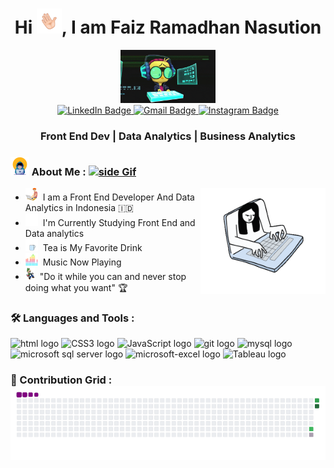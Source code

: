 <div id="header" align="center">
  <!--<img src="https://media.giphy.com/media/M9gbBd9nbDrOTu1Mqx/giphy.gif" width="100"/>-->
  <h1 style="text-decoration: none;">Hi <img src="https://github.com/faizramadhan0202/faizramadhan0202/blob/main/Assets/hand_1.gif" width="40px">, I am Faiz Ramadhan Nasution</h1>
  <img src="https://github.com/faizramadhan0202/faizramadhan0202/blob/main/Assets/Developer6.gif" width="30%">

  <div id="badges">
    <!--<img src="https://img.shields.io/badge/YouTube-red?style=for-the-badge&logo=youtube&logoColor=white" alt="Youtube Badge"/>-->
    <a href="https://www.linkedin.com/in/faiz-ramadhan-nasution/">
      <img src="https://img.shields.io/badge/LinkedIn-blue?style=for-the-badge&logo=linkedin&logoColor=white" alt="LinkedIn Badge"/>
    </a>
    <a href="mailto:faizramadhan0202@gmail.com">
      <img src="https://img.shields.io/badge/Gmail-F05032?style=for-the-badge&logo=Gmail&logoColor=white" alt="Gmail Badge"/>
    </a>
    <a href="https://www.instagram.com/vaiz_lake/">
      <img src="https://img.shields.io/badge/Instagram-black?style=for-the-badge&logo=instagram&logoColor=white" alt="Instagram Badge"/>
    </a>
    <h3 align="center"> Front End Dev | Data Analytics | Business Analytics </h3>
  </div> 
</div>

  ### <img src="https://github.com/faizramadhan0202/faizramadhan0202/blob/main/Assets/Developer1.gif" width="30" /> About Me : <a href="https://github.com/faizramadhan0202"> <img src="https://media3.giphy.com/media/ZEB6yFbLnhyQf7g3hn/giphy.gif" alt="side Gif" width="100" height="auto"/></a>
  
 <div>
  <ul>
   <img src="https://github.com/faizramadhan0202/faizramadhan0202/blob/main/Assets/Sleep%20Code_2.gif" align="right" alt="side Image" width="200" height="auto" />
    <li> 
      <img src="https://github.com/faizramadhan0202/faizramadhan0202/blob/main/Assets/Developer2.gif" width="20px"/>&nbsp; I am a Front End Developer And Data Analytics in Indonesia 🇮🇩 
    </li>
    <li> 
      <img src="https://github.com/faizramadhan0202/faizramadhan0202/blob/main/Assets/book_2.gif" width="20px" />&nbsp; I'm Currently Studying Front End and Data analytics 
    </li>
    <li>
      <img src="https://github.com/faizramadhan0202/faizramadhan0202/blob/main/Assets/Tea.gif" width="20px" />&nbsp; Tea is My Favorite Drink 
    </li>
    <li>
      <img src="https://github.com/faizramadhan0202/faizramadhan0202/blob/main/Assets/music.gif" width="20px">&nbsp; Music Now Playing
    </li>
    <li> 
      <img src="https://github.com/faizramadhan0202/faizramadhan0202/blob/main/Assets/run_2.gif" width="15px" />&nbsp; "Do it while you can and never stop doing what you want" 🏆 
    </li>
 </ul>
  
  ### :hammer_and_wrench: Languages and Tools :
 
  <div>
   <img src="https://img.shields.io/badge/HTML-282C34?logo=html5&logoColor=orange" alt="html logo" title="html" height="25" />
   <img src="https://img.shields.io/badge/CSS3-282C34?logo=css3&logoColor=1572B6" alt="CSS3 logo" title="CSS3" height="25" />
   <img src="https://img.shields.io/badge/JavaScript-282C34?logo=javascript&logoColor=F7DF1E" alt="JavaScript logo" title="JavaScript" height="25" />
   <img src="https://img.shields.io/badge/git-282C34?logo=git&logoColor=F05032" alt="git logo" title="git" height="25" />
   <img src="https://img.shields.io/badge/MySQL-282C34?logo=mysql&logoColor=white" alt="mysql logo" title="mysql" height="25" />
   <img src="https://img.shields.io/badge/Microsoft_SQL_Server-282C34?logo=microsoft-sql-server&logoColor=F05032" alt="microsoft sql server logo" title="microsoft sql server" height="25" />
   <img src="https://img.shields.io/badge/Microsoft_Excel-282C34?logo=microsoft-excel&logoColor=00C300" alt="microsoft-excel logo" title="microsoft excel" height="25" />
   <img src="https://img.shields.io/badge/Tableau-282C34?logo=Tableau&logoColor=white" alt="Tableau logo" title="Tableau" height="25" />  
   <!--<img src="https://github.com/devicons/devicon/blob/master/icons/css3/css3-plain-wordmark.svg"  title="CSS3" alt="CSS" width="50" height="50"/>&nbsp;-->
  </div>

### :snake: Contribution Grid :![snake gif](https://github.com/faizramadhan0202/faizramadhan0202/blob/output/github-contribution-grid-snake.gif)
